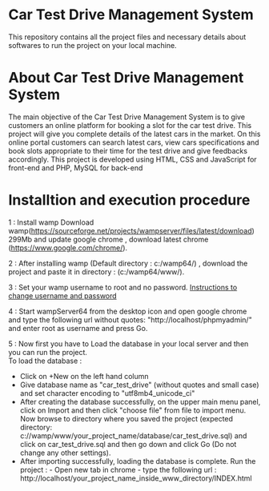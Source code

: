 # Car Test Drive Management System
This repository contains all the project files and necessary details about softwares to run the project on your local machine.

# About Car Test Drive Management System
The main objective of the Car Test Drive Management System is to give customers an online platform for booking a slot for the car test drive. This project will give you complete details of the latest cars in the market. On this online portal customers can search latest cars, view cars specifications and book slots appropriate to their time for the test drive and give feedbacks accordingly. This project is developed using HTML, CSS and JavaScript for front-end and PHP, MySQL for back-end

# Installtion and execution procedure

1 : Install wamp Download wamp(https://sourceforge.net/projects/wampserver/files/latest/download) 299Mb and update google chrome , download latest chrome (https://www.google.com/chrome/).

2 : After installing wamp (Default directory : c:/wamp64/) , download the project and paste it in directory : (c:/wamp64/www/).

3 : Set your wamp username to root and no password. [Instructions to change username and password](https://hsnyc.co/how-to-set-the-mysql-root-password-in-localhost-using-wamp/)

4 : Start wampServer64 from the desktop icon and open google chrome and type the following url without quotes: "http://localhost/phpmyadmin/" and enter root as username and press Go.

5 : Now first you have to Load the database in your local server and then you can run the project.      
     To load the database :
- Click on +New on the left hand column
- Give database name as "car_test_drive" (without quotes and small case) and set character encoding to "utf8mb4_unicode_ci"
- After creating the database successfully, on the upper main menu panel, click on Import and then click "choose file" from file to import menu. Now browse to directory where you saved the project (expected directory: c://wamp/www/your_project_name/database/car_test_drive.sql) and click on car_test_drive.sql and then go down and click Go (Do not change any other settings).
- After importing successfully, loading the database is complete.
     Run the project :
          - Open new tab in chrome
          - type the following url : http://localhost/your_project_name_inside_www_directory/INDEX.html      

